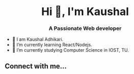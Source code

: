 <h1 align="center">
  <span style="font-size:larger;">Hi 👋, I'm Kaushal</span>
</h1>
<h3 align = "center">A Passionate Web developer</h3>

<!--
**kaushal-cmyk/kaushal-cmyk** is a ✨ _special_ ✨ repository because its `README.md` (this file) appears on your GitHub profile.

Here are some ideas to get you started:

- 🔭 I’m currently working on ...
- 🌱 I’m currently learning React and node to become fullstack developer.
- 👯 I’m looking to collaborate on ...
- 🤔 I’m looking for help with ...
- 💬 Ask me about ...
- 📫 How to reach me: ...
- 😄 Pronouns: ...
- ⚡ Fun fact: ...
-->

<p>
  <ul>
     <li>👦 I am Kaushal Adhikari.</li>
     <li>🌱 I’m currently learning React/Nodejs.</li>
     <li>🔭 I’m currently studying Computer Science in IOST, TU.</li>
  </ul>
</p>

<h2>Connect with me... </h2>
